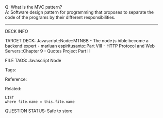 Q: What is the MVC pattern?  
A: Software design pattern for programming that proposes to separate the code of the programs by their different responsibilities.


---

DECK INFO

TARGET DECK: Javascript::Node::MTNBB - The node js bible become a backend expert - marluan espiritusanto::Part VIII - HTTP Protocol and Web Servers::Chapter 9 - Quotes Project Part II

FILE TAGS: Javascript Node

Tags:

Reference:

Related:

```dataview
LIST
where file.name = this.file.name
```

QUESTION STATUS: Safe to store